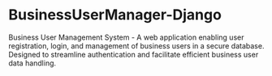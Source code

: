 # BusinessUserManager-Django
Business User Management System - A web application enabling user registration, login, and management of business users in a secure database. Designed to streamline authentication and facilitate efficient business user data handling.
